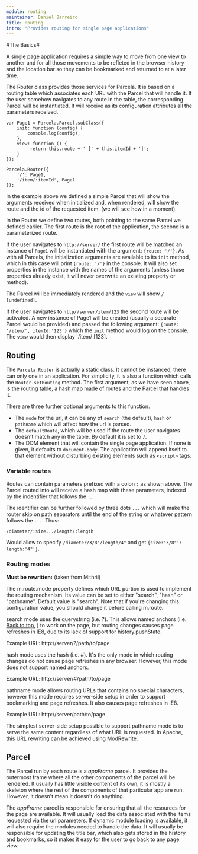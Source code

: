 ```yaml
---
module: routing
maintainer: Daniel Barreiro
title: Routing
intro: "Provides routing for single page applications"
---
```

#The Basics#

A single page application requires a simple way to move from one view to another and for all those movements to be refleted in the browser history and the location bar so they can be bookmarked and returned to at a later time.

The Router class provides those services for Parcela.  It is based on a routing table which associates each URL with the Parcel that will handle it.   If the user somehow navigates to any route in the table, the corresponding Parcel will be instantiated.  It will receive as its configuration attributes all the parameters received.

```
var Page1 = Parcela.Parcel.subClass({
    init: function (config) {
		console.log(config);
	},
	view: function () {
	     return this.route + ' [' + this.itemId + ']';
    }
});

Parcela.Router({
	'/': Page1,
	'/item/:itemId', Page1
});
```

In the example above we defined a simple Parcel that will show the arguments received when initialized and, when rendered, will show the route and the id of the requested item. (we will see how in a moment).

In the Router we define two routes, both pointing to the same Parcel we defined earlier.  The first route is the root of the application, the second is a parameterized route.  

If the user navigates to `http://server/` the first route will be matched an instance of `Page1` will be instantiated with the argument: `{route: '/'}`.  As with all Parcels, the initialization arguments are available to its `init` method, which in this case will print `{route: '/'}` in the console.  It will also set properties in the instance with the names of the arguments (unless those properties already exist, it will never overwrite an existing property or method).

The Parcel will be immediately rendered and the `view` will show `/ [undefined]`.

If the user navigates to `http//server/item/123` the second route will be activated.  A new instance of Page1 will be created (usually a separate Parcel would be provided) and passed the following argument: `{route: '/item/', itemId:'123'}` which the `init` method would log on the console.  The `view` would then display `/item/ [123].

## Routing

The `Parcela.Router` is actually a static class. It cannot be instanced, there can only one in an application. For simplicity, it is also a function which calls the `Router.setRouting` method.   The first argument, as we have seen above, is the routing table, a hash map made of routes and the Parcel that handles it.

There are three further optional arguments to this function.  
* The `mode` for the url, it can be any of `search` (the default), `hash` or `pathname` which will affect how the url is parsed.
* The `defaultRoute`, which will be used if the route the user navigates doesn't match any in the table.  By default it is set to `/`.  
* The DOM element that will contain the single page application.  If none is given, it defaults to `document.body`.  The application will append itself to that element without disturbing existing elements such as `<script>` tags.

### Variable routes

Routes can contain parameters prefixed with a colon `:` as shown above.  The Parcel routed into will receive a hash map with these parameters, indexed by the indentifier that follows the `:`.

The identifier can be further followed by three dots `...` which will make the router skip on path separators until the end of the string or whatever pattern follows the `...`.  Thus:
```
/diameter/:size.../length/:length 
```
Would allow to specify `/diameter/3/8"/length/4"` and get `{size:'3/8"': length:'4"'}`.

### Routing modes

**Must be rewritten:**  (taken from Mithril)

The m.route.mode property defines which URL portion is used to implement the routing mechanism. Its value can be set to either "search", "hash" or "pathname". Default value is "search". Note that if you're changing this configuration value, you should change it before calling m.route.

search mode uses the querystring (i.e. ?). This allows named anchors (i.e. <a href="#top">Back to top</a>, <a name="top"></a>) to work on the page, but routing changes causes page refreshes in IE8, due to its lack of support for history.pushState.

Example URL: http://server/?/path/to/page

hash mode uses the hash (i.e. #). It's the only mode in which routing changes do not cause page refreshes in any browser. However, this mode does not support named anchors.

Example URL: http://server/#/path/to/page

pathname mode allows routing URLs that contains no special characters, however this mode requires server-side setup in order to support bookmarking and page refreshes. It also causes page refreshes in IE8.

Example URL: http://server/path/to/page

The simplest server-side setup possible to support pathname mode is to serve the same content regardless of what URL is requested. In Apache, this URL rewriting can be achieved using ModRewrite.

## Parcel

The Parcel run by each route is a *appFrame* parcel.  It provides the outermost frame where all the other components of the parcel will be rendered.  It usually has little visible content of its own, it is mostly a skeleton where the rest of the components of that particular app are run.  However, it doesn't mean it doesn't do anything.

The *appFrame* parcel is responsible for ensuring that all the resources for the page are available.  It will usually load the data associated with the items requested via the url parameters.   If dynamic module loading is available, it will also require the modules needed to handle the data.  It will usually be responsible for updating the title bar, which also gets stored in the history and bookmarks, so it makes it easy for the user to go back to any page view.

